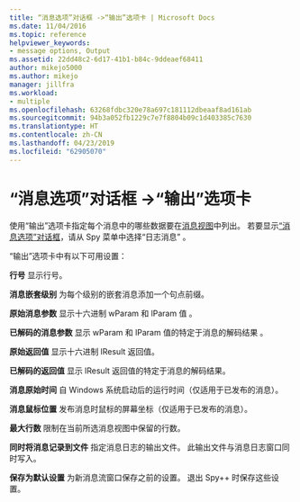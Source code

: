 ```yaml
---
title: “消息选项”对话框 ->“输出”选项卡 | Microsoft Docs
ms.date: 11/04/2016
ms.topic: reference
helpviewer_keywords:
- message options, Output
ms.assetid: 22dd48c2-6d17-41b1-b84c-9ddeaef68411
author: mikejo5000
ms.author: mikejo
manager: jillfra
ms.workload:
- multiple
ms.openlocfilehash: 63268fdbc320e78a697c181112dbeaaf8ad161ab
ms.sourcegitcommit: 94b3a052fb1229c7e7f8804b09c1d403385c7630
ms.translationtype: HT
ms.contentlocale: zh-CN
ms.lasthandoff: 04/23/2019
ms.locfileid: "62905070"
---
```

# <a name="output-tab-message-options-dialog-box"></a>“消息选项”对话框 ->“输出”选项卡
使用“输出”选项卡指定每个消息中的哪些数据要在[消息视图](../debugger/messages-view.md)中列出。 若要显示[“消息选项”对话框](../debugger/message-options-dialog-box.md)，请从 Spy 菜单中选择“日志消息” 。

 “输出”选项卡中有以下可用设置：

 **行号** 显示行号。

 **消息嵌套级别** 为每个级别的嵌套消息添加一个句点前缀。

 **原始消息参数** 显示十六进制 wParam 和 lParam 值 。

 **已解码的消息参数** 显示 wParam 和 lParam 值的特定于消息的解码结果 。

 **原始返回值** 显示十六进制 lResult 返回值。

 **已解码的返回值** 显示 lResult 返回值的特定于消息的解码结果。

 **消息原始时间** 自 Windows 系统启动后的运行时间（仅适用于已发布的消息）。

 **消息鼠标位置** 发布消息时鼠标的屏幕坐标（仅适用于已发布的消息）。

 **最大行数** 限制在当前所选消息视图中保留的行数。

 **同时将消息记录到文件** 指定消息日志的输出文件。 此输出文件与消息日志窗口同时写入。

 **保存为默认设置** 为新消息流窗口保存之前的设置。 退出 Spy++ 时保存这些设置。